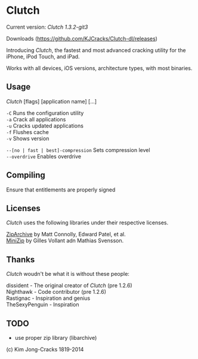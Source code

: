 Clutch
======

Current version: *Clutch 1.3.2-git3*

Downloads (https://github.com/KJCracks/Clutch-dl/releases)

Introducing *Clutch*, the fastest and most advanced cracking utility for the iPhone, iPod Touch, and iPad.

Works with all devices, iOS versions, architecture types, with most binaries.

Usage
------------

*Clutch* [flags] [application name] [...]

`-C`      Runs the configuration utility<br/>
`-a`      Crack all applications<br />
`-u`      Cracks updated applications<br />
`-f`      Flushes cache<br />
`-v`      Shows version<br />

`--[no | fast | best]-compression`      Sets compression level<br />
`--overdrive`     Enables overdrive<br />

Compiling
------------
Ensure that entitlements are properly signed

Licenses
------------
*Clutch* uses the following libraries under their respective licenses.

[ZipArchive](https://github.com/mattconnolly/ZipArchive/) by Matt Connolly, Edward Patel, et al.<br />
[MiniZip](http://www.winimage.com/zLibDll/minizip.html) by Gilles Vollant adn Mathias Svensson.

Thanks
------------
*Clutch* woudn't be what it is without these people:

dissident - The original creator of *Clutch* (pre 1.2.6)<br />
Nighthawk - Code contributor (pre 1.2.6)<br />
Rastignac - Inspiration and genius<br />
TheSexyPenguin - Inspiration<br />

TODO
-------------
* use proper zip library (libarchive)



(c) Kim Jong-Cracks 1819-2014



